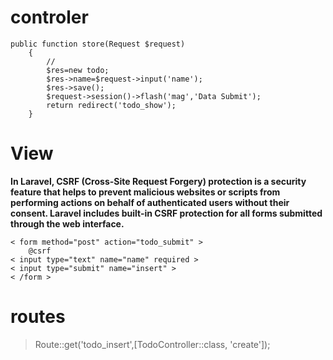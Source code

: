 # controler

```
public function store(Request $request)
    {
        //
        $res=new todo;
        $res->name=$request->input('name');
        $res->save();
        $request->session()->flash('mag','Data Submit');
        return redirect('todo_show');
    }
```

# View 

**In Laravel, CSRF (Cross-Site Request Forgery) protection is a security feature that helps to prevent malicious websites or scripts from performing actions on behalf of authenticated users without their consent. Laravel includes built-in CSRF protection for all forms submitted through the web interface.**

```
< form method="post" action="todo_submit" >
    @csrf
< input type="text" name="name" required >
< input type="submit" name="insert" >
< /form >
```

# routes

> Route::get('todo_insert',[TodoController::class, 'create']);
